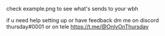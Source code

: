 check example.png to see what's sends to your wbh


if u need help setting up or have feedback dm me on discord
thursday#0001 or on tele https://t.me/@OnlyOnThursday
